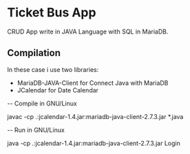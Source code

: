 #	Ticket Bus App	

CRUD App write in JAVA Language with SQL in MariaDB.


## Compilation

In these case i use two libraries:

* MariaDB-JAVA-Client for Connect Java with MariaDB
* JCalendar for Date Calendar

-- Compile in GNU/Linux

javac -cp .:jcalendar-1.4.jar:mariadb-java-client-2.7.3.jar *.java

-- Run in GNU/Linux

java -cp .:jcalendar-1.4.jar:mariadb-java-client-2.7.3.jar Login
